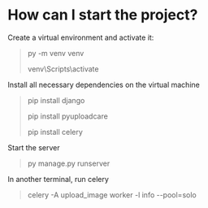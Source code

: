 How can I start the project?
===============
Create a virtual environment and activate it:
 >py -m venv venv
 >
 >venv\Scripts\activate
  
Install all necessary dependencies on the virtual machine
 >pip install django
 >
 >pip install pyuploadcare
 >
 >pip install celery

Start the server
 >py manage.py runserver

In another terminal, run celery
 >celery -A upload_image worker -l info --pool=solo
